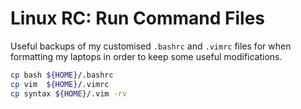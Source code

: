 # Linux RC: Run Command Files 

Useful backups of my customised `.bashrc` and `.vimrc` files for when 
formatting my laptops in order to keep some useful modifications.

```bash
cp bash ${HOME}/.bashrc
cp vim  ${HOME}/.vimrc
cp syntax ${HOME}/.vim -rv
```
